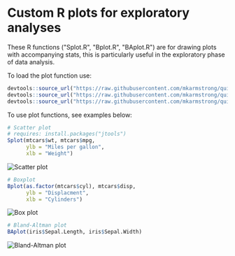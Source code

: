 # Custom R plots for exploratory analyses

These R functions ("Splot.R", "Bplot.R", "BAplot.R") are for drawing plots with accompanying stats, this is particularly useful in the exploratory phase of data analysis.

To load the plot function use:

```R
devtools::source_url("https://raw.githubusercontent.com/mkarmstrong/quick_R_plots/main/Splot.R")  # scatter plot
devtools::source_url("https://raw.githubusercontent.com/mkarmstrong/quick_R_plots/main/Bplot.R")  # box plot
devtools::source_url("https://raw.githubusercontent.com/mkarmstrong/quick_R_plots/main/BAplot.R") # bland-altman plot
```

To use plot functions, see examples below:

```R
# Scatter plot
# requires: install.packages("jtools")
Splot(mtcars$wt, mtcars$mpg,
      ylb = "Miles per gallon",
      xlb = "Weight")
```

![Scatter plot](Scatter_plot.png)

```R
# Boxplot
Bplot(as.factor(mtcars$cyl), mtcars$disp,
      ylb = "Displacment",
      xlb = "Cylinders")
```

![Box plot](Boxplot.png)

```R
# Bland-Altman plot
BAplot(iris$Sepal.Length, iris$Sepal.Width)
```

![Bland-Altman plot](BlandAltman.png)
